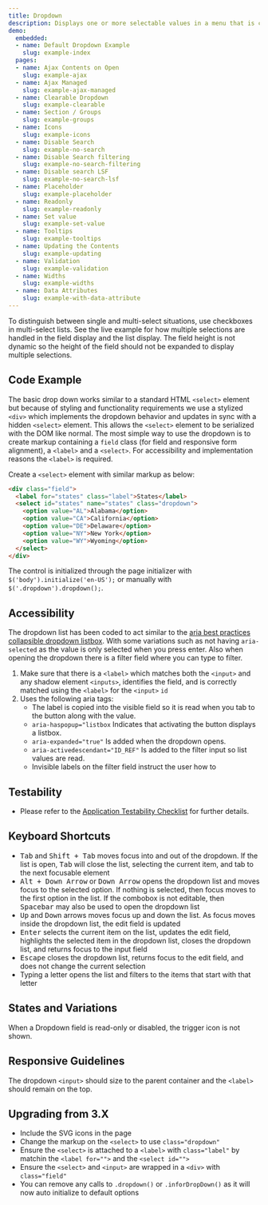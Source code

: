 ```yaml
---
title: Dropdown
description: Displays one or more selectable values in a menu that is collapsed by default. A user can select an actionable value. Best used when users do not require a view of all possible values at all times.
demo:
  embedded:
  - name: Default Dropdown Example
    slug: example-index
  pages:
  - name: Ajax Contents on Open
    slug: example-ajax
  - name: Ajax Managed
    slug: example-ajax-managed
  - name: Clearable Dropdown
    slug: example-clearable
  - name: Section / Groups
    slug: example-groups
  - name: Icons
    slug: example-icons
  - name: Disable Search
    slug: example-no-search
  - name: Disable Search filtering
    slug: example-no-search-filtering
  - name: Disable search LSF
    slug: example-no-search-lsf
  - name: Placeholder
    slug: example-placeholder
  - name: Readonly
    slug: example-readonly
  - name: Set value
    slug: example-set-value
  - name: Tooltips
    slug: example-tooltips
  - name: Updating the Contents
    slug: example-updating
  - name: Validation
    slug: example-validation
  - name: Widths
    slug: example-widths
  - name: Data Attributes
    slug: example-with-data-attribute
---
```


To distinguish between single and multi-select situations, use checkboxes in multi-select lists. See the live example for how multiple selections are handled in the field display and the list display. The field height is not dynamic so the height of the field should not be expanded to display multiple selections.

## Code Example

The basic drop down works similar to a standard HTML `<select>` element but because of styling and functionality requirements we use a stylized `<div>` which implements the dropdown behavior and updates in sync with a hidden `<select>` element. This allows the `<select>` element to be serialized with the DOM like normal. The most simple way to use the dropdown is to create markup containing a `field` class (for field and responsive form alignment), a `<label>` and a `<select>`. For accessibility and implementation reasons the `<label>` is required.

Create a `<select>` element with similar markup as below:

```html
<div class="field">
  <label for="states" class="label">States</label>
  <select id="states" name="states" class="dropdown">
    <option value="AL">Alabama</option>
    <option value="CA">California</option>
    <option value="DE">Delaware</option>
    <option value="NY">New York</option>
    <option value="WY">Wyoming</option>
  </select>
</div>
```

The control is initialized through the page initializer with `$('body').initialize('en-US');` or manually with `$('.dropdown').dropdown();`.

## Accessibility

The dropdown list has been coded to act similar to the [aria best practices collapsible dropdown listbox](https://w3c.github.io/aria-practices/examples/listbox/listbox-collapsible.html). With some variations such as not having `aria-selected` as the value is only selected when you press enter. Also when opening the dropdown there is a filter field where you can type to filter.

1. Make sure that there is a `<label>` which matches both the `<input>` and any shadow element `<inputs>`, identifies the field, and is correctly matched using the `<label>` for the `<input>` `id`
1. Uses the following aria tags:
    - The label is copied into the visible field so it is read when you tab to the button along with the value.
    - `aria-haspopup="listbox` Indicates that activating the button displays a listbox.
    - `aria-expanded="true"` Is added when the dropdown opens.
    - `aria-activedescendant="ID_REF"` Is added to the filter input so list values are read.
    - Invisible labels on the filter field instruct the user how to

## Testability

- Please refer to the [Application Testability Checklist](https://design.infor.com/resources/application-testability-checklist) for further details.

## Keyboard Shortcuts

- <kbd>Tab</kbd> and <kbd>Shift + Tab</kbd> moves focus into and out of the dropdown. If the list is open, <kbd>Tab</kbd> will close the list, selecting the current item, and tab to the next focusable element
- <kbd>Alt + Down Arrow</kbd> or <kbd>Down Arrow</kbd> opens the dropdown list and moves focus to the selected option. If nothing is selected, then focus moves to the first option in the list. If the combobox is not editable, then <kbd>Spacebar</kbd> may also be used to open the dropdown list
- <kbd>Up</kbd> and <kbd>Down</kbd> arrows moves focus up and down the list. As focus moves inside the dropdown list, the edit field is updated
- <kbd>Enter</kbd> selects the current item on the list, updates the edit field, highlights the selected item in the dropdown list, closes the dropdown list, and returns focus to the input field
- <kbd>Escape</kbd> closes the dropdown list, returns focus to the edit field, and does not change the current selection
- Typing a letter opens the list and filters to the items that start with that letter

## States and Variations

When a Dropdown field is read-only or disabled, the trigger icon is not shown.

## Responsive Guidelines

The dropdown `<input>` should size to the parent container and the `<label>` should remain on the top.

## Upgrading from 3.X

- Include the SVG icons in the page
- Change the markup on the `<select>` to use `class="dropdown"`
- Ensure the `<select>` is attached to a `<label>` with `class="label"` by matchin the `<label for="">` and the `<select id="">`
- Ensure the `<select>` and `<input>` are wrapped in a `<div>` with `class="field"`
- You can remove any calls to `.dropdown()` or `.inforDropDown()` as it will now auto initialize to default options
